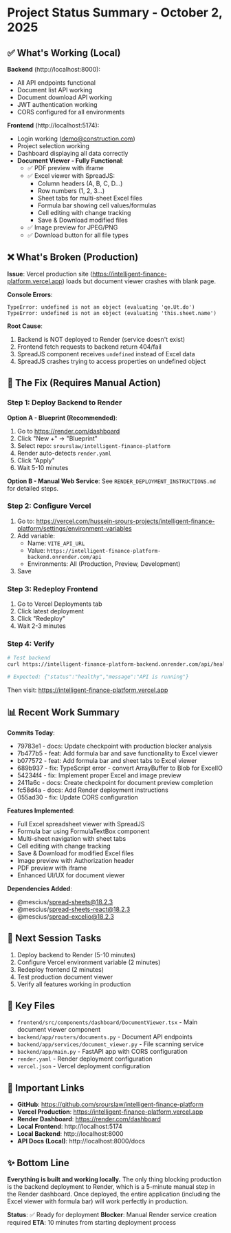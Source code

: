 # Project Status Summary - October 2, 2025

## ✅ What's Working (Local)

**Backend** (http://localhost:8000):
- All API endpoints functional
- Document list API working
- Document download API working
- JWT authentication working
- CORS configured for all environments

**Frontend** (http://localhost:5174):
- Login working (demo@construction.com)
- Project selection working
- Dashboard displaying all data correctly
- **Document Viewer - Fully Functional**:
  - ✅ PDF preview with iframe
  - ✅ Excel viewer with SpreadJS:
    - Column headers (A, B, C, D...)
    - Row numbers (1, 2, 3...)
    - Sheet tabs for multi-sheet Excel files
    - Formula bar showing cell values/formulas
    - Cell editing with change tracking
    - Save & Download modified files
  - ✅ Image preview for JPEG/PNG
  - ✅ Download button for all file types

## ❌ What's Broken (Production)

**Issue**: Vercel production site (https://intelligent-finance-platform.vercel.app) loads but document viewer crashes with blank page.

**Console Errors**:
```
TypeError: undefined is not an object (evaluating 'qe.Ut.do')
TypeError: undefined is not an object (evaluating 'this.sheet.name')
```

**Root Cause**:
1. Backend is NOT deployed to Render (service doesn't exist)
2. Frontend fetch requests to backend return 404/fail
3. SpreadJS component receives `undefined` instead of Excel data
4. SpreadJS crashes trying to access properties on undefined object

## 🔧 The Fix (Requires Manual Action)

### Step 1: Deploy Backend to Render

**Option A - Blueprint (Recommended)**:
1. Go to https://render.com/dashboard
2. Click "New +" → "Blueprint"
3. Select repo: `srourslaw/intelligent-finance-platform`
4. Render auto-detects `render.yaml`
5. Click "Apply"
6. Wait 5-10 minutes

**Option B - Manual Web Service**:
See `RENDER_DEPLOYMENT_INSTRUCTIONS.md` for detailed steps.

### Step 2: Configure Vercel

1. Go to: https://vercel.com/hussein-srours-projects/intelligent-finance-platform/settings/environment-variables
2. Add variable:
   - Name: `VITE_API_URL`
   - Value: `https://intelligent-finance-platform-backend.onrender.com/api`
   - Environments: All (Production, Preview, Development)
3. Save

### Step 3: Redeploy Frontend

1. Go to Vercel Deployments tab
2. Click latest deployment
3. Click "Redeploy"
4. Wait 2-3 minutes

### Step 4: Verify

```bash
# Test backend
curl https://intelligent-finance-platform-backend.onrender.com/api/health

# Expected: {"status":"healthy","message":"API is running"}
```

Then visit: https://intelligent-finance-platform.vercel.app

## 📊 Recent Work Summary

**Commits Today**:
- 79783e1 - docs: Update checkpoint with production blocker analysis
- 7b477b5 - feat: Add formula bar and save functionality to Excel viewer
- b077572 - feat: Add formula bar and sheet tabs to Excel viewer
- 689b937 - fix: TypeScript error - convert ArrayBuffer to Blob for ExcelIO
- 54234f4 - fix: Implement proper Excel and image preview
- 2411a6c - docs: Create checkpoint for document preview completion
- fc58d4a - docs: Add Render deployment instructions
- 055ad30 - fix: Update CORS configuration

**Features Implemented**:
- Full Excel spreadsheet viewer with SpreadJS
- Formula bar using FormulaTextBox component
- Multi-sheet navigation with sheet tabs
- Cell editing with change tracking
- Save & Download for modified Excel files
- Image preview with Authorization header
- PDF preview with iframe
- Enhanced UI/UX for document viewer

**Dependencies Added**:
- @mescius/spread-sheets@18.2.3
- @mescius/spread-sheets-react@18.2.3
- @mescius/spread-excelio@18.2.3

## 🎯 Next Session Tasks

1. Deploy backend to Render (5-10 minutes)
2. Configure Vercel environment variable (2 minutes)
3. Redeploy frontend (2 minutes)
4. Test production document viewer
5. Verify all features working in production

## 📁 Key Files

- `frontend/src/components/dashboard/DocumentViewer.tsx` - Main document viewer component
- `backend/app/routers/documents.py` - Document API endpoints
- `backend/app/services/document_viewer.py` - File scanning service
- `backend/app/main.py` - FastAPI app with CORS configuration
- `render.yaml` - Render deployment configuration
- `vercel.json` - Vercel deployment configuration

## 🔗 Important Links

- **GitHub**: https://github.com/srourslaw/intelligent-finance-platform
- **Vercel Production**: https://intelligent-finance-platform.vercel.app
- **Render Dashboard**: https://render.com/dashboard
- **Local Frontend**: http://localhost:5174
- **Local Backend**: http://localhost:8000
- **API Docs (Local)**: http://localhost:8000/docs

## ✨ Bottom Line

**Everything is built and working locally.** The only thing blocking production is the backend deployment to Render, which is a 5-minute manual step in the Render dashboard. Once deployed, the entire application (including the Excel viewer with formula bar) will work perfectly in production.

**Status**: ✅ Ready for deployment
**Blocker**: Manual Render service creation required
**ETA**: 10 minutes from starting deployment process
